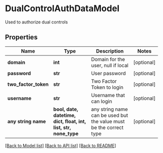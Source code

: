 # DualControlAuthDataModel

Used to authorize dual controls

## Properties
Name | Type | Description | Notes
------------ | ------------- | ------------- | -------------
**domain** | **int** | Domain for the user, null if local | [optional] 
**password** | **str** | User password | [optional] 
**two_factor_token** | **str** | Two Factor Token to login | [optional] 
**username** | **str** | Username that can login | [optional] 
**any string name** | **bool, date, datetime, dict, float, int, list, str, none_type** | any string name can be used but the value must be the correct type | [optional]

[[Back to Model list]](../README.md#documentation-for-models) [[Back to API list]](../README.md#documentation-for-api-endpoints) [[Back to README]](../README.md)


